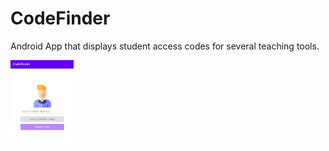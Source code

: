 # CodeFinder
Android App that displays student access codes for several teaching tools.

<img src="CodeFinder.png" width="20%" height="20%">
